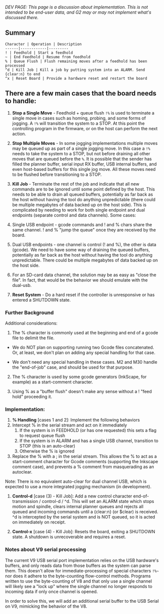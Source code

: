 _DEV PAGE: This page is a discussion about implementation._
_This is not intended to be end-user data, and G2 may or may not implement what's discussed there._

## Summary
	Character | Operation | Description
	------|------------|---------
	! | Feedhold | Start a feedhold
	~ | End Feedhold | Resume from feedhold
	% | Queue Flush | Flush remaining moves after a feedhold has been processed
	^d | Kill Job | Kill a job by putting system into an ALARM. Send {clear:n} to end
	^x | Reset Board | Provide a hardware reset and restart the board

## There are a few main cases that the board needs to handle:

1. **Stop a Single Move** - Feedhold + queue flush `!%` is used to terminate a single move in cases such as homing, probing, and some forms of jogging. A `!%` will transition the system to a STOP. At this point the controlling program in the firmware, or on the host can perform the next action.

1. **Stop Multiple Moves** - In some jogging implementations multiple moves may be queued up as part of a single jogging move. In this case a `!%` needs to take the system to a STOP, but not before draining all other moves that are queued before the `%`. It is possible that the sender has filled the planner buffer, serial input RX buffer, USB internal buffers, and even host-based buffers for this single jog move. All these moves need to be flushed before transitioning to a STOP.

1. **Kill Job** - Terminate the rest of the job and indicate that all new commands are to be ignored until some point defined by the host. This needs to be able to drain all queued buffers, potentially as far back as the host without having the tool do anything unpredictable (there could be multiple megabytes of data backed up on the host side). This is complicated by needing to work for both single endpoint and dual endpoints (separate control and data channels). Some cases:
  1. Single USB endpoint - gcode commands and ! and % chars share the same channel. ! and % "jump the queue" once they are received by the board.
  1. Dual USB endpoints - one channel is control (! and %), the other is data (gcode). We need to have some way of draining the queued buffers, potentially as far back as the host without having the tool do anything unpredictable. There could be multiple megabytes of data backed up on the host side.
  1. For an SD-card data channel, the solution may be as easy as "close the file". In fact, that would be the behavior we should emulate with the dual-usb.

1. **Reset System** - Do a hard reset if the controller is unresponsive or has entered a SHUTDOWN state.

### Further Background

Additional considerations:

1. The % character is commonly used at the beginning and end of a gcode file to delimit the file.

  * We do NOT plan on supporting running two Gcode files concatenated. Or, at least, we don't plan on adding any special handling for that case.

  * We don't need any special handling in these cases. M2 and M30 handle the "end-of-job" case, and should be used for that purpose.

2. The % character is used by some gcode generators (InkScape, for example) as a start-comment character.

3. Using % as a "buffer flush" doesn't make any sense without a ! "feed hold" proceeding it.

### Implementation:

1. **% Handling** [cases 1 and 2]: Implement the following behaviors
  1. Intercept % in the serial stream and act on it immediately
     1. If the system is in FEEDHOLD (or has one requested) this sets a flag to request queue flush
     1. If the system is in ALARM and has a single USB channel, transition to STOP (this is an auto-clear)
     1. Otherwise the % is ignored
  1. Replace the % with a ; in the serial stream. This allows the % to act as a start-comment character for Gcode comments (supporting the Inkscape comment case), and prevents a % comment from masquerading as an autoclear.

Note: There is no equivalent auto-clear for dual channel USB, which is expected to use a more integrated jogging mechanism (in development).

1. **Control-d** [case (3) - Kill Job]: Add a new control character end-of-transmission / control-d / ^d. This will set an ALARM state which stops motion and spindle, clears internal planner queues and rejects all queued and incoming commands until a {clear:n} (or $clear) is received. ^d is intercepted by the serial system and is NOT queued, so it is acted on immediately on receipt.

1. **Control-x** [case (4) - Kill Job]: Resets the board, exiting a SHUTDOWN state. A shutdown is unrecoverable and requires a reset.

### Notes about V9 serial processing

The current V9 USB serial port implementation relies on the USB hardware's buffers, and only reads data from those buffers as the system can parse them. This doesn't allow for immediate-processing of special characters `!%~` nor does it adhere to the byte-counting flow-control methods. Programs written to use the byte-counting of V8 and that only use a single channel will likely see a "lock up" where the single channel no longer responds to incoming data if only once channel is opened.

In order to solve this, we will add an additional serial buffer to the USB Serial on V9, mimicking the behavior of the V8.
